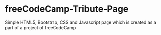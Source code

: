 # freeCodeCamp-Tribute-Page
Simple HTML5, Bootstrap, CSS and Javascript page which is created as a part of a project of freeCodeCamp
